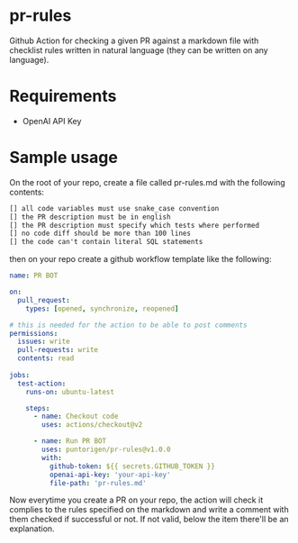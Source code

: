 # pr-rules
Github Action for checking a given PR against a markdown file with checklist rules written in natural language (they can be written on any language).

# Requirements
- OpenAI API Key

# Sample usage
On the root of your repo, create a file called pr-rules.md with the following contents:

```md
[] all code variables must use snake_case convention
[] the PR description must be in english
[] the PR description must specify which tests where performed
[] no code diff should be more than 100 lines 
[] the code can't contain literal SQL statements
```

then on your repo create a github workflow template like the following:

```yml
name: PR BOT

on:
  pull_request:
    types: [opened, synchronize, reopened]

# this is needed for the action to be able to post comments
permissions:
  issues: write
  pull-requests: write
  contents: read
  
jobs:
  test-action:
    runs-on: ubuntu-latest

    steps:
      - name: Checkout code
        uses: actions/checkout@v2

      - name: Run PR BOT
        uses: puntorigen/pr-rules@v1.0.0
        with:
          github-token: ${{ secrets.GITHUB_TOKEN }}
          openai-api-key: 'your-api-key'
          file-path: 'pr-rules.md'

```

Now everytime you create a PR on your repo, the action will check it complies to the rules specified on the markdown and write a comment with them checked if successful or not. If not valid, below the item there'll be an explanation.